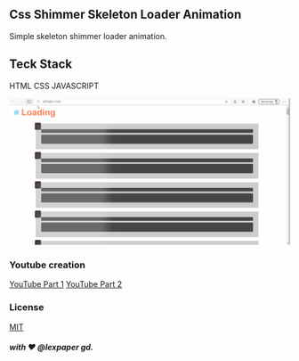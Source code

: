 ## Css Shimmer Skeleton Loader Animation
Simple skeleton shimmer loader animation.

## Teck Stack
HTML
CSS
JAVASCRIPT

![demo](img/CSS-SKELETON.gif)

### Youtube creation
[YouTube Part 1](https://youtu.be/vcPi8s-XoNM)
[YouTube Part 2](https://youtu.be/6utKDwM2vFE)

### License
[MIT](https://choosealicense.com/licenses/mit/)

##### with ❤️ @lexpaper gd.
